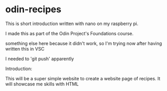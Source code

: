 
# odin-recipes

This is  short introduction written with nano on my raspberry pi.

I made this as part of the Odin Project's Foundations course.

something else here because it didn't work, so I'm trying now after having written this in VSC

I needed to 'git push' apparently 


Introduction:

This will be a super simple website to create a website page of recipes. It will showcase me skills with HTML